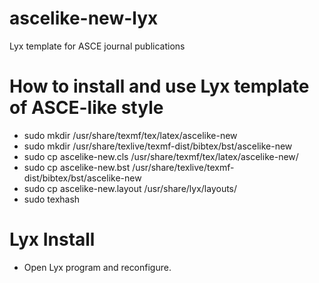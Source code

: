 # ascelike-new-lyx
Lyx template for ASCE journal publications

# How to install and use Lyx template of ASCE-like style

* sudo mkdir      /usr/share/texmf/tex/latex/ascelike-new
* sudo mkdir      /usr/share/texlive/texmf-dist/bibtex/bst/ascelike-new
* sudo cp ascelike-new.cls        /usr/share/texmf/tex/latex/ascelike-new/
* sudo cp ascelike-new.bst        /usr/share/texlive/texmf-dist/bibtex/bst/ascelike-new
* sudo cp         ascelike-new.layout     /usr/share/lyx/layouts/
* sudo texhash

# Lyx Install
* Open Lyx program and reconfigure. 
